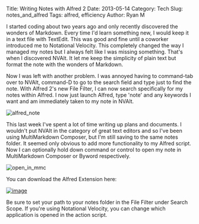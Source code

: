Title: Writing Notes with Alfred 2
Date: 2013-05-14
Category: Tech
Slug: notes_and_alfred
Tags: alfred, efficiency
Author: Ryan M

I started coding about two years ago and only recently discovered the wonders of Markdown.  Every time I'd learn something new, I would keep it in a text file with TextEdit. This was good and fine until a coworker introduced me to Notational Velocity. This completely changed the way I managed my notes but I always felt like I was missing something. That's when I discovered NVAlt. It let me keep the simplicity of plain text but format the note with the wonders of Markdown. 
<!-- PELICAN_END_SUMMARY -->  

Now I was left with another problem. I was annoyed having to command-tab over to NVAlt, command-D to go to the search field and type just to find the note. With Alfred 2's new File Filter, I can now search specifically for my notes within Alfred. I now just launch Alfred, type 'note' and any keywords I want and am immediately taken to my note in NVAlt. 

![alfred_note]( {attach}alfred_note.png )

This last week I've spent a lot of time writing up plans and documents. I wouldn't put NVAlt in the category of great text editors and so I've been using MultiMarkdown Composer, but I'm still saving to the same notes folder. It seemed only obvious to add more functionality to my Alfred script. Now I can optionally hold down command or control to open my note in MultiMarkdown Composer or Byword respectively. 

![open_in_mmc]( {attach}open_in_mmc.png )

You can download the Alfred Extension here:

[![image]( {static}/images/alfred_extension.jpg )][download_url]  

Be sure to set your path to your notes folder in the File Filter under Search Scope. If you're using Notational Velocity, you can change which application is opened in the action script. 

[download_url]: {attach}Notes.alfredworkflow
